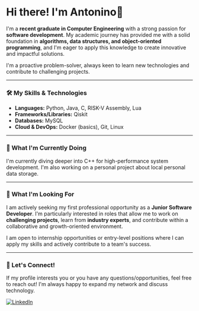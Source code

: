 # Hi there! I'm Antonino👋

I'm a **recent graduate in Computer Engineering** with a strong passion for **software development**. My academic journey has provided me with a solid foundation in **algorithms, data structures, and object-oriented programming**, and I'm eager to apply this knowledge to create innovative and impactful solutions.

I'm a proactive problem-solver, always keen to learn new technologies and contribute to challenging projects.

---

### 🛠️ My Skills & Technologies

* **Languages:** Python, Java, C, RISK-V Assembly, Lua
* **Frameworks/Libraries:** Qiskit
* **Databases:**  MySQL
* **Cloud & DevOps:** Docker (basics), Git, Linux 

---

### 🌱 What I'm Currently Doing

I'm currently diving deeper into C++ for high-performance system development. I'm also working on a personal project about local personal data storage.

---

### 🚀 What I'm Looking For

I am actively seeking my first professional opportunity as a **Junior Software Developer**. I'm particularly interested in roles that allow me to work on **challenging projects**, learn from **industry experts**, and contribute within a collaborative and growth-oriented environment.

I am open to internship opportunities or entry-level positions where I can apply my skills and actively contribute to a team's success.

---

### 🤝 Let's Connect!

If my profile interests you or you have any questions/opportunities, feel free to reach out! I'm always happy to expand my network and discuss technology.

[![LinkedIn](https://img.shields.io/badge/LinkedIn-0077B5?style=for-the-badge&logo=linkedin&logoColor=white)](https://www.linkedin.com/in/antonino-iemmolo-511705268) 
